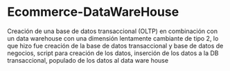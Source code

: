 # Ecommerce-DataWareHouse
Creación de una base de datos transaccional (OLTP) en combinación con un data warehouse con una dimensión lentamente cambiante de tipo 2, lo que hizo fue creación de la base de datos transaccional y base de datos de negocios, script para creación de los datos, inserción de los datos a la DB transaccional, populado de los datos al data ware house
